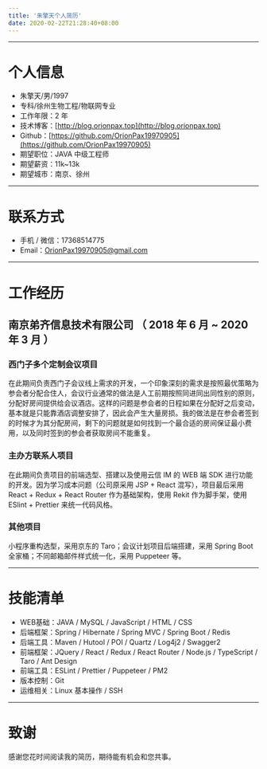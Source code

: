 ```yaml
---
title: '朱擎天个人简历'
date: 2020-02-22T21:28:40+08:00
---
```


---

# 个人信息

- 朱擎天/男/1997
- 专科/徐州生物工程/物联网专业
- 工作年限：2 年
- 技术博客：[http://blog.orionpax.top](http://blog.orionpax.top)
- Github：[https://github.com/OrionPax19970905](https://github.com/OrionPax19970905)
- 期望职位：JAVA 中级工程师
- 期望薪资：11k~13k
- 期望城市：南京、徐州

---

# 联系方式

- 手机 / 微信：17368514775
- Email：OrionPax19970905@gmail.com

---

# 工作经历

## 南京弟齐信息技术有限公司 （ 2018 年 6 月 ~ 2020 年 3 月 ）

### 西门子多个定制会议项目

在此期间负责西门子会议线上需求的开发，一个印象深刻的需求是按照最优策略为参会者分配合住人，会议行业通常的做法是人工前期按照同进同出同性别的原则，分配好房间提供给会议酒店。这样的问题是参会者的日程如果在分配好之后变动，基本就是只能靠酒店调整安排了，因此会产生大量房损。我的做法是在参会者签到的时候才为其分配房间，剩下的问题就是如何找到一个最合适的房间保证最小费用，以及同时签到的参会者获取房间不能重复。

### 主办方联系人项目

在此期间负责项目的前端选型、搭建以及使用云信 IM 的 WEB 端 SDK 进行功能的开发。因为学习成本问题（公司原采用 JSP + React 混写），项目最后采用 React + Redux + React Router 作为基础架构，使用 Rekit 作为脚手架，使用 ESlint + Prettier 来统一代码风格。

### 其他项目

小程序重构选型，采用京东的 Taro；会议计划项目后端搭建，采用 Spring Boot 全家桶；不同邮箱邮件样式统一化，采用 Puppeteer 等。

---

# 技能清单

- WEB基础：JAVA / MySQL / JavaScript / HTML / CSS
- 后端框架：Spring / Hibernate / Spring MVC / Spring Boot / Redis
- 后端工具：Maven / Hutool / POI / Quartz / Log4j2 / Swagger2
- 前端框架：JQuery / React / Redux / React Router / Node.js / TypeScript / Taro / Ant Design
- 前端工具：ESLint / Prettier / Puppeteer / PM2
- 版本控制：Git
- 运维相关：Linux 基本操作 / SSH

---

# 致谢

感谢您花时间阅读我的简历，期待能有机会和您共事。
